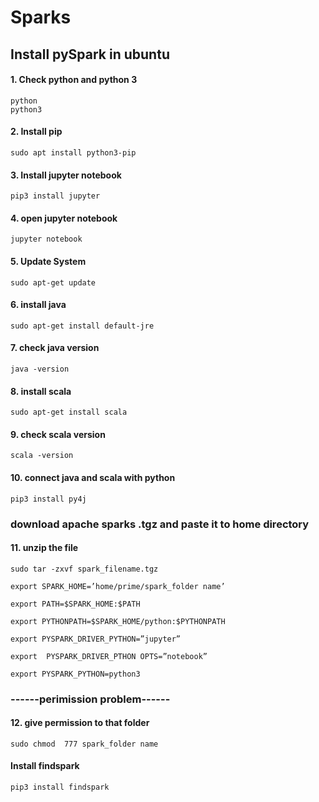 # Sparks

## Install pySpark in ubuntu

#### 1. Check python and python 3

```
python
python3
```

#### 2. Install pip

```
sudo apt install python3-pip   
```

#### 3. Install jupyter notebook

```
pip3 install jupyter
```

#### 4. open jupyter notebook

```
jupyter notebook  
```

#### 5. Update System

```
sudo apt-get update
```

#### 6. install java
```
sudo apt-get install default-jre
```

#### 7. check java version
```
java -version
```

#### 8. install scala

```
sudo apt-get install scala
```

#### 9. check scala version

```
scala -version
```

#### 10. connect java and scala with python

```
pip3 install py4j
```
### download apache sparks .tgz and paste it to home directory

#### 11. unzip the file
```
sudo tar -zxvf spark_filename.tgz
```

```
export SPARK_HOME=’home/prime/spark_folder name’

export PATH=$SPARK_HOME:$PATH

export PYTHONPATH=$SPARK_HOME/python:$PYTHONPATH

export PYSPARK_DRIVER_PYTHON=”jupyter”

export  PYSPARK_DRIVER_PTHON OPTS=”notebook”

export PYSPARK_PYTHON=python3
```
### ------perimission problem------

#### 12.  give permission to that folder
```
sudo chmod  777 spark_folder name
```

#### Install findspark

```
pip3 install findspark
```
